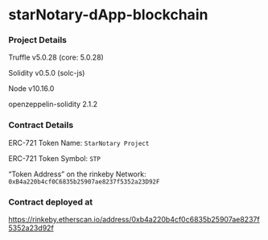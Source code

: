# starNotary-dApp-blockchain

### Project Details
Truffle v5.0.28 (core: 5.0.28)

Solidity v0.5.0 (solc-js)

Node v10.16.0

openzeppelin-solidity 2.1.2

### Contract Details
ERC-721 Token Name: `StarNotary Project`

ERC-721 Token Symbol: `STP`

“Token Address” on the rinkeby Network: `0xB4a220b4cf0C6835b25907ae8237f5352a23D92F`

### Contract deployed at
https://rinkeby.etherscan.io/address/0xb4a220b4cf0c6835b25907ae8237f5352a23d92f
